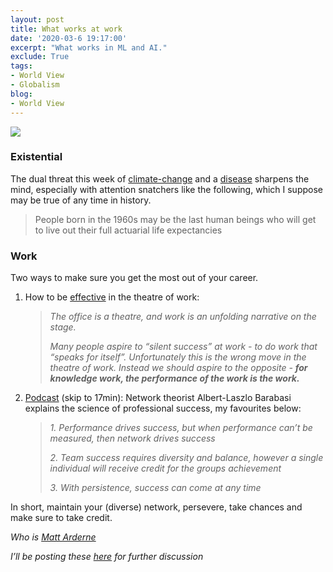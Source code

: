 ```yaml
---
layout: post
title: What works at work
date: '2020-03-6 19:17:00'
excerpt: "What works in ML and AI."
exclude: True
tags:
- World View
- Globalism
blog:
- World View
---
```


[![](https://bucketeer-e05bbc84-baa3-437e-9518-adb32be77984.s3.amazonaws.com/public/images/b4dcdf45-81e9-4b11-9ad2-7d14acbcbcad_2080x1467.jpeg) <style>a.image2.image-link.image2-1027-1456 { padding-bottom: 70.53571428571429%; padding-bottom: min(70.53571428571429%, 1027px); width: 100%; height: 0; } a.image2.image-link.image2-1027-1456 img { max-width: 1456px; max-height: 1027px; }</style>](https://cdn.substack.com/image/fetch/c_limit,f_auto,q_auto:good,fl_progressive:steep/https%3A%2F%2Fbucketeer-e05bbc84-baa3-437e-9518-adb32be77984.s3.amazonaws.com%2Fpublic%2Fimages%2Fb4dcdf45-81e9-4b11-9ad2-7d14acbcbcad_2080x1467.jpeg)

### **Existential**

The dual threat this week of [climate-change](https://www.commondreams.org/views/2020/01/01/grim-new-definition-generation-x) and a [disease](https://en.wikipedia.org/wiki/2019%E2%80%9320_outbreak_of_novel_coronavirus_(2019-nCoV)) sharpens the mind, especially with attention snatchers like the following, which I suppose may be true of any time in history.

> People born in the 1960s may be the last human beings who will get to live out their full actuarial life expectancies

### **Work**

Two ways to make sure you get the most out of your career.

1.  How to be [effective](http://email.mg1.substack.com/c/eJwlUEGOgzAMfE1zWxQbsoFDDqhqv4FC4m2jhQQlZit-v6GVLI81tmY0dpbpkfJhtlRY7IXyFLxBrZXWKLyRGp2eRSjTTyZabViM2PZ5Cc5ySPE8Bo1dK55m8B0Ovu-dU3oeekCrFTmlQLfWDroXp8Vkdx8oOjL0R_lIkcRinsxbubTjBe-1OK0uB3bPJb0al9ZKoYShAsDZ-toOKl82-jqJYFCilAAIqlNSNtCMo4KrlFe4fsP9dm8vnVwf0JR9Lmzd7ykqslkbmz3lSHX9OJO9-RpuqrjuMfAxUbTzQt5w3knw50nvGHxsZCK9ykLMlD_k-TnEFqWoVj5VzWiyz_Ef1Y10wA) in the theatre of work:

    > _The office is a theatre, and work is an unfolding narrative on the stage._
    > 
    > _Many people aspire to “silent success” at work - to do work that “speaks for itself”. Unfortunately this is the wrong move in the theatre of work. Instead we should aspire to the opposite - **for knowledge work, the performance of the work is the work.**_

2.  [Podcast](http://email.mg1.substack.com/c/eJwlUMuOwyAM_JpySwTOg_TAIaq2vxERcFO0CUTgbJS_X2glC5uxzQxjNOES4qX2kIgdCePkrAIpOymBWcUlGDkzl6ZXRNy0WxXbj3l1RpMLvgwLCW3D3ko3ALMEa4Z7Z2Z7l8PQ63no214OAkTPCsWkD-vQG1T4h_EKHtmq3kR7ujXjDZ45zvOs0QQfNpeoNmHL2B6s0YlSLoGLe058KHU5lhhO55fq2Ct6YxVdKrc9ln2swqvKRJT1rtVLxy0xp4AD5yJr6tqO81rU49iJB-cP8ejF8-fZ3Fq-LaJOx5xIm98igkW11TpajB5zeylWfPDsxpTzdnhH14RezytaRfFARl9XP_-ma0fl8UwrEmH8gsVqgAY4y1Q25De9ijb6f7V7h7Q) (skip to 17min): Network theorist Albert-Laszlo Barabasi explains the science of professional success, my favourites below:

    > _1\. Performance drives success, but when performance can’t be measured, then network drives success_
    > 
    > _2\. Team success requires diversity and balance, however a single individual will receive credit for the groups achievement_
    > 
    > _3\. With persistence, success can come at any time_

In short, maintain your (diverse) network, persevere, take chances and make sure to take credit.

_Who is [Matt Arderne](https://rdrn.dev/)_

_I’ll be posting these [here](https://www.linkedin.com/in/m-ard/detail/recent-activity/shares/) for further discussion_
